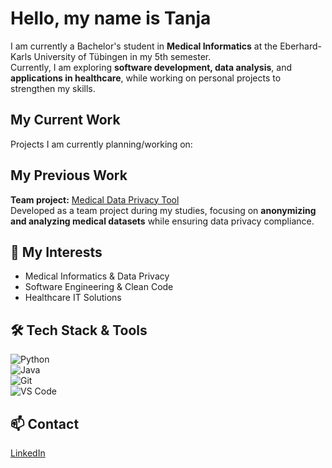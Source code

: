 # Hello, my name is Tanja

I am currently a Bachelor's student in **Medical Informatics** at the Eberhard-Karls University of Tübingen in my 5th semester.  
Currently, I am exploring **software development, data analysis**, and **applications in healthcare**, while working on personal projects to strengthen my skills.

## My Current Work 
Projects I am currently planning/working on:


## My Previous Work
**Team project:** [Medical Data Privacy Tool](https://github.com/pfeiferAI/MedicalDataPrivacyTool_repo)  
Developed as a team project during my studies, focusing on **anonymizing and analyzing medical datasets** while ensuring data privacy compliance. 

## 🎯 My Interests 
- Medical Informatics & Data Privacy
- Software Engineering & Clean Code
- Healthcare IT Solutions

## 🛠 Tech Stack & Tools
![Python](https://img.shields.io/badge/Python-3776AB?style=for-the-badge&logo=python&logoColor=white)  
![Java](https://img.shields.io/badge/Java-007396?style=for-the-badge&logo=java&logoColor=white)   
![Git](https://img.shields.io/badge/Git-F05032?style=for-the-badge&logo=git&logoColor=white)  
![VS Code](https://img.shields.io/badge/VS_Code-007ACC?style=for-the-badge&logo=visual-studio-code&logoColor=white) 

## 📫 Contact   
[LinkedIn](https://www.linkedin.com/in/tanja-vicol-2122aa35b/)
